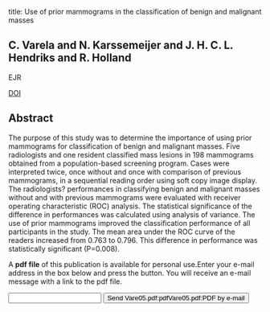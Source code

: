title: Use of prior mammograms in the classification of benign and malignant masses

## C. Varela and N. Karssemeijer and J. H. C. L. Hendriks and R. Holland
EJR

<a href="https://doi.org/10.1016/j.ejrad.2005.04.007">DOI</a>

## Abstract
The purpose of this study was to determine the importance of using prior mammograms for classification of benign and malignant masses. Five radiologists and one resident classified mass lesions in 198 mammograms obtained from a population-based screening program. Cases were interpreted twice, once without and once with comparison of previous mammograms, in a sequential reading order using soft copy image display. The radiologists? performances in classifying benign and malignant masses without and with previous mammograms were evaluated with receiver operating characteristic (ROC) analysis. The statistical significance of the difference in performances was calculated using analysis of variance. The use of prior mammograms improved the classification performance of all participants in the study. The mean area under the ROC curve of the readers increased from 0.763 to 0.796. This difference in performance was statistically significant (P=0.008).

A <b>pdf file</b> of this publication is available for personal use.Enter your e-mail address in the box below and press the button. You will receive an e-mail message with a link to the pdf file.
<form action="sender.php">  <input type="text" name="email">  <input type="submit" value="Send Vare05.pdf:pdfVare05.pdf:PDF by e-mail"></form>